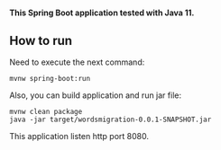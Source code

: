 #### This Spring Boot application tested with Java 11.

## How to run

Need to execute the next command:
```
mvnw spring-boot:run
```

Also, you can build application and run jar file:
```
mvnw clean package
java -jar target/wordsmigration-0.0.1-SNAPSHOT.jar
```

This application listen http port 8080.
